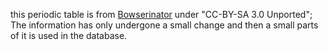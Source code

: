 this periodic table is from [Bowserinator](https://github.com/Bowserinator)
under "CC-BY-SA 3.0 Unported";
The information has only undergone a small change and then a small parts of it is used in the database.
